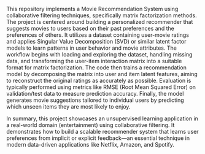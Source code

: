 This repository implements a Movie Recommendation System using collaborative filtering techniques, specifically matrix factorization methods. The project is centered around building a personalized recommender that suggests movies to users based on their past preferences and the preferences of others. It utilizes a dataset containing user-movie ratings and applies Singular Value Decomposition (SVD) or similar latent factor models to learn patterns in user behavior and movie attributes.
The workflow begins with loading and exploring the dataset, handling missing data, and transforming the user-item interaction matrix into a suitable format for matrix factorization. The code then trains a recommendation model by decomposing the matrix into user and item latent features, aiming to reconstruct the original ratings as accurately as possible. Evaluation is typically performed using metrics like RMSE (Root Mean Squared Error) on validation/test data to measure prediction accuracy. Finally, the model generates movie suggestions tailored to individual users by predicting which unseen items they are most likely to enjoy.

In summary, this project showcases an unsupervised learning application in a real-world domain (entertainment) using collaborative filtering. It demonstrates how to build a scalable recommender system that learns user preferences from implicit or explicit feedback—an essential technique in modern data-driven applications like Netflix, Amazon, and Spotify.
